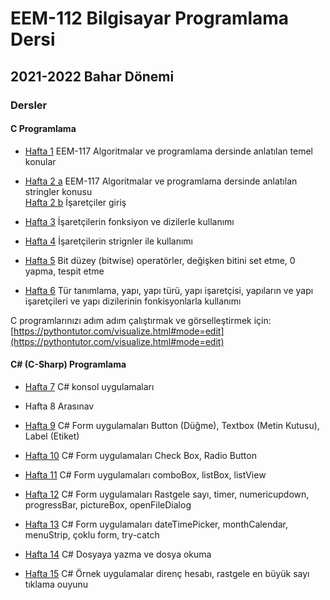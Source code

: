 # EEM-112 Bilgisayar Programlama Dersi 

## 2021-2022 Bahar Dönemi
### Dersler

#### C Programlama
- [Hafta 1](./dersler/ders01.md)   EEM-117 Algoritmalar ve programlama dersinde anlatılan temel konular 

- [Hafta 2 a](./dersler/ders02_a.md)  EEM-117 Algoritmalar ve programlama dersinde anlatılan stringler konusu    
  [Hafta 2 b](./dersler/ders02_b.md)   İşaretçiler giriş

- [Hafta 3](./dersler/ders03.md)  İşaretçilerin fonksiyon ve dizilerle kullanımı

- [Hafta 4](./dersler/ders04.md)  İşaretçilerin strignler ile kullanımı

- [Hafta 5](./dersler/ders05.md)  Bit düzey (bitwise) operatörler, değişken bitini set etme, 0 yapma, tespit etme

- [Hafta 6](./dersler/ders06.md)  Tür tanımlama, yapı, yapı türü, yapı işaretçisi, yapıların ve yapı işaretçileri ve yapı dizilerinin fonkisyonlarla kullanımı

C programlarınızı adım adım çalıştırmak ve görselleştirmek için:   
[https://pythontutor.com/visualize.html#mode=edit](https://pythontutor.com/visualize.html#mode=edit)

#### C# (C-Sharp) Programlama

- [Hafta 7](./dersler/ders07_cs.md)  C#  konsol uygulamaları

- Hafta 8 Arasınav

- [Hafta 9](./dersler/ders09_cs_form1.md)  C# Form uygulamaları Button (Düğme), Textbox (Metin Kutusu), Label (Etiket)

- [Hafta 10](./dersler/ders10_cs_form2.md)  C# Form uygulamaları Check Box, Radio Button

- [Hafta 11](./dersler/ders11_cs_form3.md)  C# Form uygulamaları comboBox, listBox, listView

- [Hafta 12](./dersler/ders12_cs_form4.md)  C# Form uygulamaları Rastgele sayı, timer, numericupdown, progressBar, pictureBox, openFileDialog

- [Hafta 13](./dersler/ders13_cs_form5.md)  C# Form uygulamaları dateTimePicker, monthCalendar, menuStrip, çoklu form, try-catch

- [Hafta 14](./dersler/ders14_cs_form6.md)  C# Dosyaya yazma ve dosya okuma 

- [Hafta 15](./dersler/ders14_cs_form6.md)  C# Örnek uygulamalar direnç hesabı, rastgele en büyük sayı tıklama ouyunu




